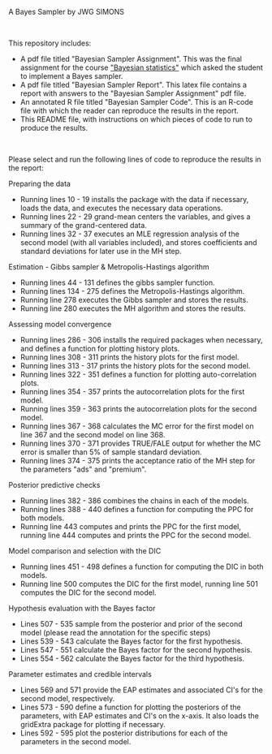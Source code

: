 A Bayes Sampler by JWG SIMONS

<br />

This repository includes:
- A pdf file titled "Bayesian Sampler Assignment". This was the final assignment for the course ["Bayesian statistics"](https://osiris.uu.nl/osiris_student_uuprd/OnderwijsCatalogusSelect.do?selectie=cursus&cursus=201300007&collegejaar=2020&taal=en) which asked the student to implement a Bayes sampler.  
- A pdf file titled "Bayesian Sampler Report". This latex file contains a report with answers to the "Bayesian Sampler Assignment" pdf file.   
- An annotated R file titled "Bayesian Sampler Code". This is an R-code file with which the reader can reproduce the results in the report.  
- This README file, with instructions on which pieces of code to run to produce the results. 

<br />

Please select and run the following lines of code to reproduce the results in the report: 

Preparing the data 
- Running lines 10 - 19 installs the package with the data if necessary, loads the data, and executes the necessary data operations. 
- Running lines 22 - 29 grand-mean centers the variables, and gives a summary of the grand-centered data. 
- Running lines 32 - 37 executes an MLE regression analysis of the second model (with all variables included), and stores coefficients 
                        and standard deviations for later use in the MH step.

Estimation - Gibbs sampler & Metropolis-Hastings algorithm
- Running lines 44 - 131 defines the gibbs sampler function.
- Running lines 134 - 275 defines the Metropolis-Hastings algorithm. 
- Running line 278 executes the Gibbs sampler and stores the results.  
- Running line 280 executes the MH algorithm and stores the results.  

Assessing model convergence
- Running lines 286 - 306 installs the required packages when necessary, and defines a function for plotting history plots. 
- Running lines 308 - 311 prints the history plots for the first model. 
- Running lines 313 - 317 prints the history plots for the second model.
- Running lines 322 - 351 defines a function for plotting auto-correlation plots.  
- Running lines 354 - 357 prints the autocorrelation plots for the first model. 
- Running lines 359 - 363 prints the autocorrelation plots for the second model.  
- Running lines 367 - 368 calculates the MC error for the first model on line 367 and the second model on line 368.
- Running lines 370 - 371 provides TRUE/FALE output for whether the MC error is smaller than 5% of sample standard deviation. 
- Running lines 374 - 375 prints the acceptance ratio of the MH step for the parameters "ads" and "premium". 

Posterior predictive checks
- Running lines 382 - 386 combines the chains in each of the models. 
- Running lines 388 - 440 defines a function for computing the PPC for both models. 
- Running line 443 computes and prints the PPC for the first model, running line 444 computes and prints the PPC for the second model. 

Model comparison and selection with the DIC
- Running lines 451 - 498 defines a function for computing the DIC in both models. 
- Running line 500 computes the DIC for the first model, running line 501 computes the DIC for the second model.  
 
Hypothesis evaluation with the Bayes factor
- Lines 507 - 535 sample from the posterior and prior of the second model (please read the annotation for the specific steps)
- Lines 539 - 543 calculate the Bayes factor for the first hypothesis. 
- Lines 547 - 551 calculate the Bayes factor for the second hypothesis. 
- Lines 554 - 562 calculate the Bayes factor for the third hypothesis. 

Parameter estimates and credible intervals
- Lines 569 and 571 provide the EAP estimates and associated CI's for the second model, respectively. 
- Lines 573 - 590 define a function for plotting the posteriors of the parameters, with EAP estimates and CI's on the x-axis. It also loads the gridExtra package for plotting if necessary.
- Lines 592 - 595 plot the posterior distributions for each of the parameters in the second model. 
